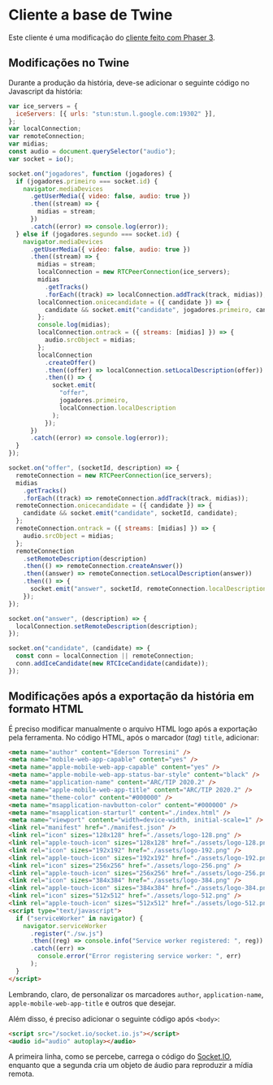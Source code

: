 # Cliente a base de Twine

Este cliente é uma modificação do [cliente feito com Phaser 3](../cliente-phaser3).

## Modificações no Twine

Durante a produção da história, deve-se adicionar o seguinte código no Javascript da história:

```js
var ice_servers = {
  iceServers: [{ urls: "stun:stun.l.google.com:19302" }],
};
var localConnection;
var remoteConnection;
var midias;
const audio = document.querySelector("audio");
var socket = io();

socket.on("jogadores", function (jogadores) {
  if (jogadores.primeiro === socket.id) {
    navigator.mediaDevices
      .getUserMedia({ video: false, audio: true })
      .then((stream) => {
        midias = stream;
      })
      .catch((error) => console.log(error));
  } else if (jogadores.segundo === socket.id) {
    navigator.mediaDevices
      .getUserMedia({ video: false, audio: true })
      .then((stream) => {
        midias = stream;
        localConnection = new RTCPeerConnection(ice_servers);
        midias
          .getTracks()
          .forEach((track) => localConnection.addTrack(track, midias));
        localConnection.onicecandidate = ({ candidate }) => {
          candidate && socket.emit("candidate", jogadores.primeiro, candidate);
        };
        console.log(midias);
        localConnection.ontrack = ({ streams: [midias] }) => {
          audio.srcObject = midias;
        };
        localConnection
          .createOffer()
          .then((offer) => localConnection.setLocalDescription(offer))
          .then(() => {
            socket.emit(
              "offer",
              jogadores.primeiro,
              localConnection.localDescription
            );
          });
      })
      .catch((error) => console.log(error));
  }
});

socket.on("offer", (socketId, description) => {
  remoteConnection = new RTCPeerConnection(ice_servers);
  midias
    .getTracks()
    .forEach((track) => remoteConnection.addTrack(track, midias));
  remoteConnection.onicecandidate = ({ candidate }) => {
    candidate && socket.emit("candidate", socketId, candidate);
  };
  remoteConnection.ontrack = ({ streams: [midias] }) => {
    audio.srcObject = midias;
  };
  remoteConnection
    .setRemoteDescription(description)
    .then(() => remoteConnection.createAnswer())
    .then((answer) => remoteConnection.setLocalDescription(answer))
    .then(() => {
      socket.emit("answer", socketId, remoteConnection.localDescription);
    });
});

socket.on("answer", (description) => {
  localConnection.setRemoteDescription(description);
});

socket.on("candidate", (candidate) => {
  const conn = localConnection || remoteConnection;
  conn.addIceCandidate(new RTCIceCandidate(candidate));
});
```

## Modificações após a exportação da história em formato HTML

É preciso modificar manualmente o arquivo HTML logo após a exportação pela ferramenta.
No código HTML, após o marcador (_tag_) `title`, adicionar:

```html
<meta name="author" content="Ederson Torresini" />
<meta name="mobile-web-app-capable" content="yes" />
<meta name="apple-mobile-web-app-capable" content="yes" />
<meta name="apple-mobile-web-app-status-bar-style" content="black" />
<meta name="application-name" content="ARC/TIP 2020.2" />
<meta name="apple-mobile-web-app-title" content="ARC/TIP 2020.2" />
<meta name="theme-color" content="#000000" />
<meta name="msapplication-navbutton-color" content="#000000" />
<meta name="msapplication-starturl" content="./index.html" />
<meta name="viewport" content="width=device-width, initial-scale=1" />
<link rel="manifest" href="./manifest.json" />
<link rel="icon" sizes="128x128" href="./assets/logo-128.png" />
<link rel="apple-touch-icon" sizes="128x128" href="./assets/logo-128.png" />
<link rel="icon" sizes="192x192" href="./assets/logo-192.png" />
<link rel="apple-touch-icon" sizes="192x192" href="./assets/logo-192.png" />
<link rel="icon" sizes="256x256" href="./assets/logo-256.png" />
<link rel="apple-touch-icon" sizes="256x256" href="./assets/logo-256.png" />
<link rel="icon" sizes="384x384" href="./assets/logo-384.png" />
<link rel="apple-touch-icon" sizes="384x384" href="./assets/logo-384.png" />
<link rel="icon" sizes="512x512" href="./assets/logo-512.png" />
<link rel="apple-touch-icon" sizes="512x512" href="./assets/logo-512.png" />
<script type="text/javascript">
  if ("serviceWorker" in navigator) {
    navigator.serviceWorker
      .register("./sw.js")
      .then((reg) => console.info("Service worker registered: ", reg))
      .catch((err) =>
        console.error("Error registering service worker: ", err)
      );
  }
</script>
````

Lembrando, claro, de personalizar os marcadores `author`, `application-name`, `apple-mobile-web-app-title` e outros que desejar.

Além disso, é preciso adicionar o seguinte código após `<body>`:

```html
<script src="/socket.io/socket.io.js"></script>
<audio id="audio" autoplay></audio>
```

A primeira linha, como se percebe, carrega o código do [Socket.IO](https://socket.io), enquanto que a segunda cria um objeto de áudio para reproduzir a mídia remota.
